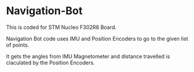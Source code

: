 # Navigation-Bot

This is coded for STM Nucleo F302R8 Board.

Navigation Bot code uses IMU and Position Encoders to go to the given list of points.

It gets the angles from IMU Magnetometer and distance travelled is claculated by the Position Encoders. 
